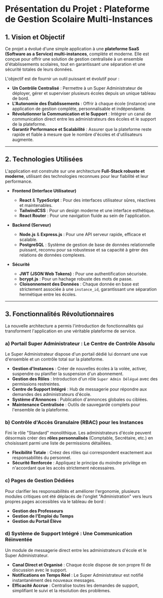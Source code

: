 # Présentation du Projet : Plateforme de Gestion Scolaire Multi-Instances

## 1. Vision et Objectif

Ce projet a évolué d'une simple application à une **plateforme SaaS (Software as a Service) multi-instances**, complète et moderne. Elle est conçue pour offrir une solution de gestion centralisée à un ensemble d'établissements scolaires, tout en garantissant une séparation et une sécurité totales de leurs données.

L'objectif est de fournir un outil puissant et évolutif pour :
- **Un Contrôle Centralisé** : Permettre à un Super Administrateur de déployer, gérer et superviser plusieurs écoles depuis un unique tableau de bord.
- **L'Autonomie des Établissements** : Offrir à chaque école (instance) une application de gestion complète, personnalisable et indépendante.
- **Révolutionner la Communication et le Support** : Intégrer un canal de communication direct entre les administrateurs des écoles et le support de la plateforme.
- **Garantir Performance et Scalabilité** : Assurer que la plateforme reste rapide et fiable à mesure que le nombre d'écoles et d'utilisateurs augmente.

---

## 2. Technologies Utilisées

L'application est construite sur une architecture **Full-Stack robuste et moderne**, utilisant des technologies reconnues pour leur fiabilité et leur performance.

- **Frontend (Interface Utilisateur)**
  - **React** & **TypeScript** : Pour des interfaces utilisateur sûres, réactives et maintenables.
  - **TailwindCSS** : Pour un design moderne et une interface esthétique.
  - **React Router** : Pour une navigation fluide au sein de l'application.

- **Backend (Serveur)**
  - **Node.js** & **Express.js** : Pour une API serveur rapide, efficace et scalable.
  - **PostgreSQL** : Système de gestion de base de données relationnelle puissant, reconnu pour sa robustesse et sa capacité à gérer des relations de données complexes.

- **Sécurité**
  - **JWT (JSON Web Tokens)** : Pour une authentification sécurisée.
  - **bcrypt.js** : Pour un hachage robuste des mots de passe.
  - **Cloisonnement des Données** : Chaque donnée en base est strictement associée à une `instance_id`, garantissant une séparation hermétique entre les écoles.

---

## 3. Fonctionnalités Révolutionnaires

La nouvelle architecture a permis l'introduction de fonctionnalités qui transforment l'application en une véritable plateforme de service.

### a) Portail Super Administrateur : Le Centre de Contrôle Absolu
Le Super Administrateur dispose d'un portail dédié lui donnant une vue d'ensemble et un contrôle total sur la plateforme.
- **Gestion d'Instances** : Créer de nouvelles écoles à la volée, activer, suspendre ou planifier la suspension d'un abonnement.
- **Gestion des Rôles** : Introduction d'un rôle `Super Admin Délégué` avec des permissions restreintes.
- **Centre de Support Intégré** : Hub de messagerie pour répondre aux demandes des administrateurs d'école.
- **Système d'Annonces** : Publication d'annonces globales ou ciblées.
- **Maintenance Centralisée** : Outils de sauvegarde complets pour l'ensemble de la plateforme.

### b) Contrôle d'Accès Granulaire (RBAC) pour les Instances
Fini le rôle "Standard" monolithique. Les administrateurs d'école peuvent désormais créer des **rôles personnalisés** (Comptable, Secrétaire, etc.) en choisissant parmi une liste de permissions détaillées.
- **Flexibilité Totale** : Créez des rôles qui correspondent exactement aux responsabilités du personnel.
- **Sécurité Renforcée** : Appliquez le principe du moindre privilège en n'accordant que les accès strictement nécessaires.

### c) Pages de Gestion Dédiées
Pour clarifier les responsabilités et améliorer l'ergonomie, plusieurs modules critiques ont été déplacés de l'onglet "Administration" vers leurs propres pages accessibles via le tableau de bord :
- **Gestion des Professeurs**
- **Gestion de l'Emploi du Temps**
- **Gestion du Portail Élève**

### d) Système de Support Intégré : Une Communication Réinventée
Un module de messagerie direct entre les administrateurs d'école et le Super Administrateur.
- **Canal Direct et Organisé** : Chaque école dispose de son propre fil de discussion avec le support.
- **Notifications en Temps Réel** : Le Super Administrateur est notifié instantanément des nouveaux messages.
- **Efficacité Accrue** : Centralise toutes les demandes de support, simplifiant le suivi et la résolution des problèmes.
